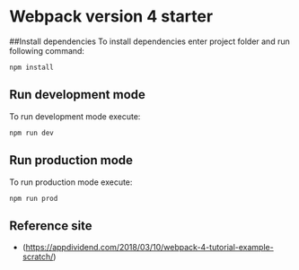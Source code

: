 # Webpack version 4 starter
##Install dependencies
To install dependencies enter project folder and run following command:
```
npm install
```
## Run development mode
To run development mode execute:
```
npm run dev
```
## Run production mode
To run production mode execute:
```
npm run prod
```
## Reference site
- (https://appdividend.com/2018/03/10/webpack-4-tutorial-example-scratch/)
